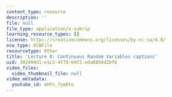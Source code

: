 ```yaml
---
content_type: resource
description: ''
file: null
file_type: application/x-subrip
learning_resource_types: []
license: https://creativecommons.org/licenses/by-nc-sa/4.0/
ocw_type: OCWFile
resourcetype: Other
title: 'Lecture 8: Continuous Random Variables captions'
uid: 302409d1-e1c2-4f70-b9f2-eda8850d2bf8
video_files:
  video_thumbnail_file: null
video_metadata:
  youtube_id: mHfn_7ym6to
---
```

